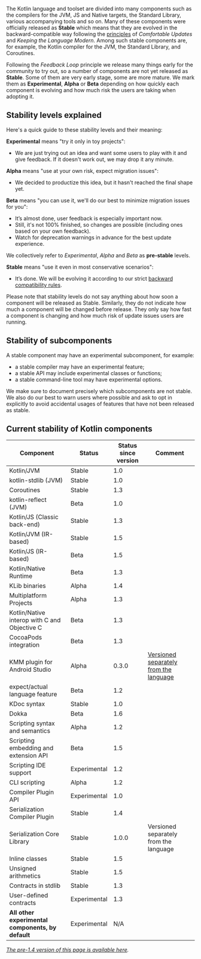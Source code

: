 [//]: # (title: Stability of Kotlin components)

The Kotlin language and toolset are divided into many components such as the compilers for the JVM, JS and Native targets, the Standard Library, various accompanying tools and so on. Many of these components were officially released as **Stable** which means that they are evolved in the backward-compatible way following the [principles](kotlin-evolution.md) of _Comfortable Updates_ and _Keeping the Language Modern_. Among such stable components are, for example, the Kotlin compiler for the JVM, the Standard Library, and Coroutines.

Following the _Feedback Loop_ principle we release many things early for the community to try out, so a number of components are not yet released as **Stable**. Some of them are very early stage, some are more mature. We mark them as **Experimental**, **Alpha** or **Beta** depending on how quickly each component is evolving and how much risk the users are taking when adopting it. 

## Stability levels explained

Here's a quick guide to these stability levels and their meaning:

**Experimental** means "try it only in toy projects":
  * We are just trying out an idea and want some users to play with it and give feedback. If it doesn't work out, we may drop it any minute.

**Alpha** means "use at your own risk, expect migration issues": 
  * We decided to productize this idea, but it hasn't reached the final shape yet.

**Beta** means "you can use it, we'll do our best to minimize migration issues for you": 
  * It’s almost done, user feedback is especially important now.
  * Still, it's not 100% finished, so changes are possible (including ones based on your own feedback).
  * Watch for deprecation warnings in advance for the best update experience.

We collectively refer to _Experimental_, _Alpha_ and _Beta_ as **pre-stable** levels.

<a name="stable"></a>
**Stable** means "use it even in most conservative scenarios":
  * It’s done. We will be evolving it according to our strict [backward compatibility rules](language-committee-guidelines.md).

Please note that stability levels do not say anything about how soon a component will be released as Stable. Similarly, they do not indicate how much a component will be changed before release. They only say how fast a component is changing and how much risk of update issues users are running.

## Stability of subcomponents

A stable component may have an experimental subcomponent, for example:
* a stable compiler may have an experimental feature;
* a stable API may include experimental classes or functions;
* a stable command-line tool may have experimental options.

We make sure to document precisely which subcomponents are not stable. We also do our best to warn users where possible and ask to opt in explicitly to avoid accidental usages of features that have not been released as stable.

## Current stability of Kotlin components

|**Component**|**Status**|**Status since version**|**Comment**|
| --- | --- | --- | --- |
Kotlin/JVM|Stable|1.0| |
kotlin-stdlib (JVM)|Stable|1.0| |
Coroutines|Stable|1.3| |
kotlin-reflect (JVM)|Beta|1.0| |
Kotlin/JS (Classic back-end)|Stable|1.3| |
Kotlin/JVM (IR-based)|Stable|1.5| |
Kotlin/JS (IR-based)|Beta|1.5| |
Kotlin/Native Runtime|Beta|1.3| |
KLib binaries|Alpha|1.4| |
Multiplatform Projects|Alpha|1.3| |
Kotlin/Native interop with C and Objective C|Beta|1.3| |
CocoaPods integration|Beta|1.3| |
KMM plugin for Android Studio|Alpha|0.3.0|[Versioned separately from the language](kmm-plugin-releases.md)
expect/actual language feature|Beta|1.2| |
KDoc syntax|Stable|1.0| |
Dokka|Beta|1.6| |
Scripting syntax and semantics|Alpha|1.2|
Scripting embedding and extension API|Beta|1.5
Scripting IDE support|Experimental|1.2
CLI scripting|Alpha|1.2
Compiler Plugin API|Experimental|1.0| |
Serialization Compiler Plugin|Stable|1.4| |
Serialization Core Library|Stable|1.0.0|Versioned separately from the language
Inline classes|Stable|1.5| |
Unsigned arithmetics|Stable|1.5| |
Contracts in stdlib|Stable|1.3| |
User-defined contracts|Experimental|1.3| |
**All other experimental components, by default**|Experimental|N/A| |

*[The pre-1.4 version of this page is available here](components-stability-pre-1.4.md).*
